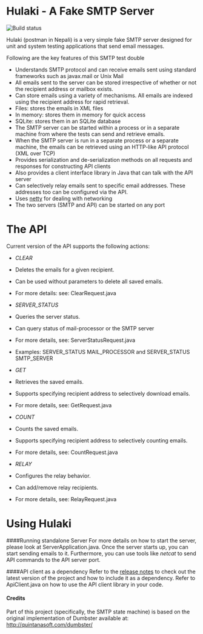 Hulaki - A Fake SMTP Server
=========================
![Build status](https://travis-ci.org/saksham/hulaki.svg)

Hulaki (postman in Nepali) is a very simple fake SMTP server designed for unit and system testing applications that send email messages.

Following are the key features of this SMTP test double

* Understands SMTP protocol and can receive emails sent using standard frameworks such as javax.mail or Unix Mail
* All emails sent to the server can be stored irrespective of whether or not the recipient address or mailbox exists.
* Can store emails using a variety of mechanisms. All emails are indexed using the recipient address for rapid retrieval.
 * Files: stores the emails in XML files
 * In memory: stores them in memory for quick access
 * SQLite: stores them in an SQLite database 
* The SMTP server can be started within a process or in a separate machine from where the tests can send and retrieve emails.
* When the SMTP server is run in a separate process or a separate machine, the emails can be retrieved using an HTTP-like API protocol (XML over TCP)
* Provides serialization and de-serialization methods on all requests and responses for constructing API clients
* Also provides a client interface library in Java that can talk with the API server
* Can selectively relay emails sent to specific email addresses. These addresses too can be configured via the API.
* Uses [netty](http://netty.io) for dealing with networking 
* The two servers (SMTP and API) can be started on any port


The API
=======
Current version of the API supports the following actions:

* *CLEAR*
 * Deletes the emails for a given recipient.
 * Can be used without parameters to delete all saved emails.
 * For more details: see: ClearRequest.java
* *SERVER_STATUS*
 * Queries the server status.
 * Can query status of mail-processor or the SMTP server
 * For more details, see: ServerStatusRequest.java
 * Examples: SERVER_STATUS MAIL_PROCESSOR and SERVER_STATUS SMTP_SERVER

* *GET*
 * Retrieves the saved emails.
 * Supports specifying recipient address to selectively download emails.
 * For more details, see: GetRequest.java
* *COUNT*
 * Counts the saved emails.
 * Supports specifying recipient address to selectively counting emails.
 * For more details, see: CountRequest.java
* *RELAY*
 * Configures the relay behavior.
 * Can add/remove relay recipients.
 * For more details, see: RelayRequest.java
 
Using Hulaki
============
####Running standalone Server
For more details on how to start the server, please look at ServerApplication.java. Once the server starts up, you can start sending emails to it. Furthermore, you can use tools like _netcat_ to send API commands to the API server port.
 
####API client as a dependency
Refer to the [release notes](https://github.com/saksham/hulaki/releases) to check out the latest version of the project and how to include it as a dependency. Refer to ApiClient.java on how to use the API client library in your code. 

#### Credits
Part of this project (specifically, the SMTP state machine) is based on the original implementation of Dumbster available at: http://quintanasoft.com/dumbster/ 
